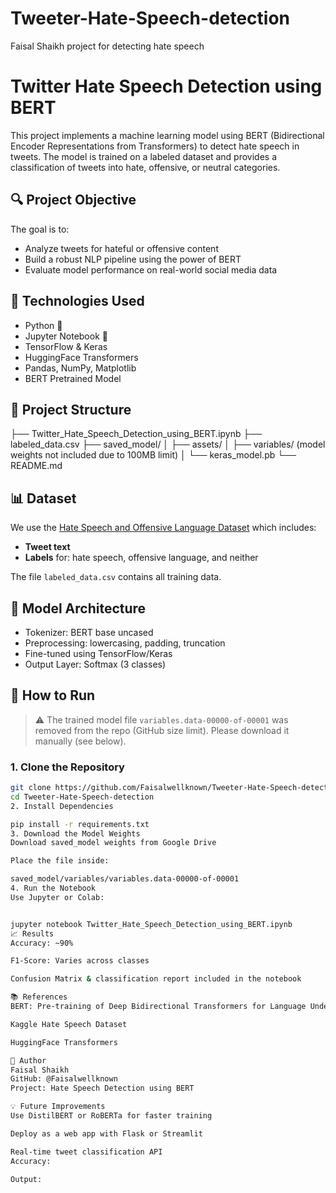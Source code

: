 # Tweeter-Hate-Speech-detection
Faisal Shaikh project for detecting hate speech 

# Twitter Hate Speech Detection using BERT

This project implements a machine learning model using BERT (Bidirectional Encoder Representations from Transformers) to detect hate speech in tweets. The model is trained on a labeled dataset and provides a classification of tweets into hate, offensive, or neutral categories.

## 🔍 Project Objective

The goal is to:
- Analyze tweets for hateful or offensive content
- Build a robust NLP pipeline using the power of BERT
- Evaluate model performance on real-world social media data

## 🧠 Technologies Used

- Python 🐍
- Jupyter Notebook 📒
- TensorFlow & Keras
- HuggingFace Transformers
- Pandas, NumPy, Matplotlib
- BERT Pretrained Model

## 📁 Project Structure

├── Twitter_Hate_Speech_Detection_using_BERT.ipynb
├── labeled_data.csv
├── saved_model/
│ ├── assets/
│ ├── variables/ (model weights not included due to 100MB limit)
│ └── keras_model.pb
└── README.md



## 📊 Dataset

We use the [Hate Speech and Offensive Language Dataset](https://www.kaggle.com/datasets/aymanarafa/twitter-hate-speech) which includes:
- **Tweet text**
- **Labels** for: hate speech, offensive language, and neither

The file `labeled_data.csv` contains all training data.

## 🧠 Model Architecture

- Tokenizer: BERT base uncased
- Preprocessing: lowercasing, padding, truncation
- Fine-tuned using TensorFlow/Keras
- Output Layer: Softmax (3 classes)

## 🚀 How to Run

> ⚠️ The trained model file `variables.data-00000-of-00001` was removed from the repo (GitHub size limit). Please download it manually (see below).

### 1. Clone the Repository

```bash
git clone https://github.com/Faisalwellknown/Tweeter-Hate-Speech-detection.git
cd Tweeter-Hate-Speech-detection
2. Install Dependencies

pip install -r requirements.txt
3. Download the Model Weights
Download saved_model weights from Google Drive

Place the file inside:

saved_model/variables/variables.data-00000-of-00001
4. Run the Notebook
Use Jupyter or Colab:


jupyter notebook Twitter_Hate_Speech_Detection_using_BERT.ipynb
📈 Results
Accuracy: ~90%

F1-Score: Varies across classes

Confusion Matrix & classification report included in the notebook

📚 References
BERT: Pre-training of Deep Bidirectional Transformers for Language Understanding (Devlin et al.)

Kaggle Hate Speech Dataset

HuggingFace Transformers

👤 Author
Faisal Shaikh
GitHub: @Faisalwellknown
Project: Hate Speech Detection using BERT

💡 Future Improvements
Use DistilBERT or RoBERTa for faster training

Deploy as a web app with Flask or Streamlit

Real-time tweet classification API
Accuracy:

Output:



